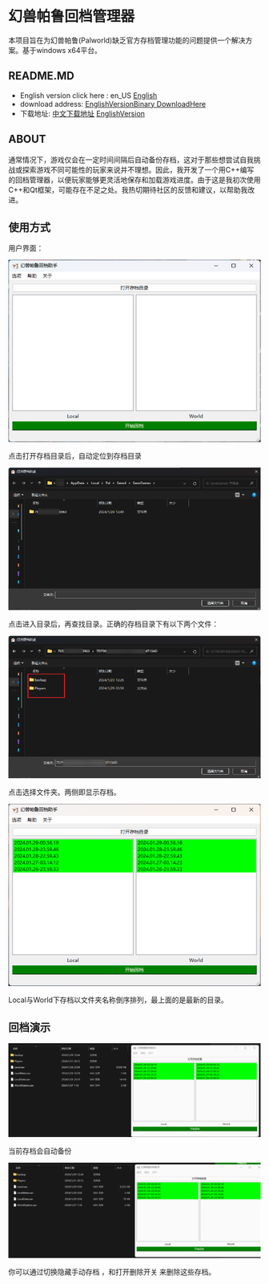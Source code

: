 # 幻兽帕鲁回档管理器
本项目旨在为幻兽帕鲁(Palworld)缺乏官方存档管理功能的问题提供一个解决方案。基于windows x64平台。

## README.MD

- English version click here : en_US [English](README.en.md)
- download address:  [EnglishVersionBinary DownloadHere](https://github.com/Yamico/PalworldArchiveManager/releases/download/pub/PalArchiveManager_en_US_0.4.exe)
- 下载地址: [中文下载地址](https://github.com/Yamico/PalworldArchiveManager/releases/download/pub/PalArchiveManager_zh_CN_0.4.exe)         [EnglishVersion](https://github.com/Yamico/PalworldArchiveManager/releases/download/pub/PalArchiveManager_en_US.exe)

## ABOUT
通常情况下，游戏仅会在一定时间间隔后自动备份存档，这对于那些想尝试自我挑战或探索游戏不同可能性的玩家来说并不理想。因此，我开发了一个用C++编写的回档管理器，以便玩家能够更灵活地保存和加载游戏进度。由于这是我初次使用C++和Qt框架，可能存在不足之处。我热切期待社区的反馈和建议，以帮助我改进。

## 使用方式

用户界面：

![image-20240131200325555](README.assets/image-20240131200325555.png)

点击打开存档目录后，自动定位到存档目录

![image-20240131200448121](README.assets/image-20240131200448121.png)

点击进入目录后，再查找目录。正确的存档目录下有以下两个文件：

![image-20240131200711669](README.assets/image-20240131200711669.png)

点击选择文件夹。两侧即显示存档。

![image-20240131201137435](README.assets/image-20240131201137435.png)

Local与World下存档以文件夹名称倒序排列，最上面的是最新的目录。

## 回档演示

![2024-01-31_20-13-26](README.assets/2024-01-31_20-13-26.gif)

当前存档会自动备份

![2024-01-31_20-16-16](README.assets/2024-01-31_20-16-16.gif)

你可以通过切换隐藏手动存档 ，和打开删除开关 来删除这些存档。

